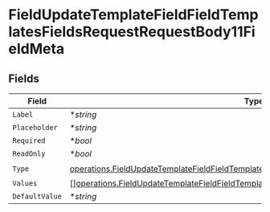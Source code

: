 # FieldUpdateTemplateFieldFieldTemplatesFieldsRequestRequestBody11FieldMeta


## Fields

| Field                                                                                                                                                                                                | Type                                                                                                                                                                                                 | Required                                                                                                                                                                                             | Description                                                                                                                                                                                          |
| ---------------------------------------------------------------------------------------------------------------------------------------------------------------------------------------------------- | ---------------------------------------------------------------------------------------------------------------------------------------------------------------------------------------------------- | ---------------------------------------------------------------------------------------------------------------------------------------------------------------------------------------------------- | ---------------------------------------------------------------------------------------------------------------------------------------------------------------------------------------------------- |
| `Label`                                                                                                                                                                                              | **string*                                                                                                                                                                                            | :heavy_minus_sign:                                                                                                                                                                                   | N/A                                                                                                                                                                                                  |
| `Placeholder`                                                                                                                                                                                        | **string*                                                                                                                                                                                            | :heavy_minus_sign:                                                                                                                                                                                   | N/A                                                                                                                                                                                                  |
| `Required`                                                                                                                                                                                           | **bool*                                                                                                                                                                                              | :heavy_minus_sign:                                                                                                                                                                                   | N/A                                                                                                                                                                                                  |
| `ReadOnly`                                                                                                                                                                                           | **bool*                                                                                                                                                                                              | :heavy_minus_sign:                                                                                                                                                                                   | N/A                                                                                                                                                                                                  |
| `Type`                                                                                                                                                                                               | [operations.FieldUpdateTemplateFieldFieldTemplatesFieldsRequestRequestBody11FieldMetaType](../../models/operations/fieldupdatetemplatefieldfieldtemplatesfieldsrequestrequestbody11fieldmetatype.md) | :heavy_check_mark:                                                                                                                                                                                   | N/A                                                                                                                                                                                                  |
| `Values`                                                                                                                                                                                             | [][operations.FieldUpdateTemplateFieldFieldTemplatesFieldsRequestValues](../../models/operations/fieldupdatetemplatefieldfieldtemplatesfieldsrequestvalues.md)                                       | :heavy_minus_sign:                                                                                                                                                                                   | N/A                                                                                                                                                                                                  |
| `DefaultValue`                                                                                                                                                                                       | **string*                                                                                                                                                                                            | :heavy_minus_sign:                                                                                                                                                                                   | N/A                                                                                                                                                                                                  |